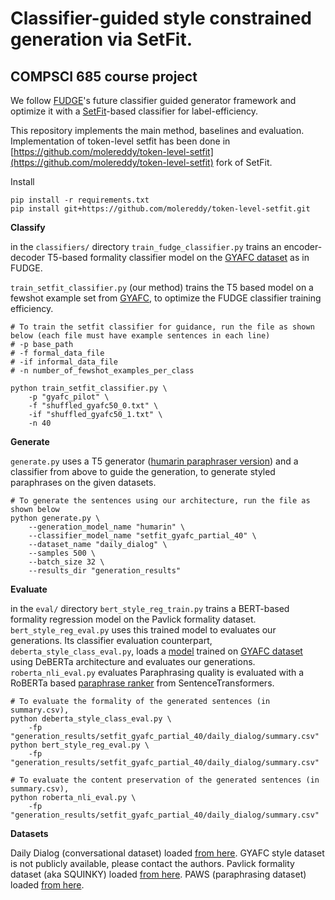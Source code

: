 # Classifier-guided style constrained generation via SetFit.

## COMPSCI 685 course project 


We follow [FUDGE](https://arxiv.org/pdf/2104.05218)'s future classifier guided generator framework and optimize it with a [SetFit](https://arxiv.org/pdf/2209.11055)-based classifier for label-efficiency.

This repository implements the main method, baselines and evaluation. Implementation of token-level setfit has been done in [https://github.com/molereddy/token-level-setfit](https://github.com/molereddy/token-level-setfit) fork of SetFit.

Install
```
pip install -r requirements.txt
pip install git+https://github.com/molereddy/token-level-setfit.git
```

**Classify** 

in the `classifiers/` directory
`train_fudge_classifier.py` trains an encoder-decoder T5-based formality classifier model on the [GYAFC dataset](https://arxiv.org/abs/1803.06535) as in FUDGE.

`train_setfit_classifier.py` (our method) trains the T5 based model on a fewshot example set from [GYAFC](https://arxiv.org/abs/1803.06535), to optimize the FUDGE classifier training efficiency.
```
# To train the setfit classifier for guidance, run the file as shown below (each file must have example sentences in each line)
# -p base_path
# -f formal_data_file
# -if informal_data_file
# -n number_of_fewshot_examples_per_class

python train_setfit_classifier.py \
    -p "gyafc_pilot" \
    -f "shuffled_gyafc50_0.txt" \
    -if "shuffled_gyafc50_1.txt" \
    -n 40
```

**Generate**

`generate.py` uses a T5 generator ([humarin paraphraser version](https://huggingface.co/humarin/chatgpt_paraphraser_on_T5_base)) and a classifier from above to guide the generation, to generate styled paraphrases on the given datasets.
```
# To generate the sentences using our architecture, run the file as shown below
python generate.py \
    --generation_model_name "humarin" \
    --classifier_model_name "setfit_gyafc_partial_40" \
    --dataset_name "daily_dialog" \
    --samples 500 \
    --batch_size 32 \
    --results_dir "generation_results"
```

**Evaluate** 

in the `eval/` directory
`bert_style_reg_train.py` trains a BERT-based formality regression model on the Pavlick formality dataset. `bert_style_reg_eval.py` uses this trained model to evaluates our generations. Its classifier evaluation counterpart, `deberta_style_class_eval.py`, loads a [model](https://huggingface.co/s-nlp/deberta-large-formality-ranker) trained on [GYAFC dataset](https://arxiv.org/abs/1803.06535) using DeBERTa architecture and evaluates our generations.
`roberta_nli_eval.py` evaluates Paraphrasing quality is evaluated with a RoBERTa based [paraphrase ranker](https://huggingface.co/cross-encoder/nli-roberta-base) from SentenceTransformers.
```
# To evaluate the formality of the generated sentences (in summary.csv), 
python deberta_style_class_eval.py \
    -fp "generation_results/setfit_gyafc_partial_40/daily_dialog/summary.csv"
python bert_style_reg_eval.py \
    -fp "generation_results/setfit_gyafc_partial_40/daily_dialog/summary.csv"

# To evaluate the content preservation of the generated sentences (in summary.csv),
python roberta_nli_eval.py \
    -fp "generation_results/setfit_gyafc_partial_40/daily_dialog/summary.csv"
```

**Datasets**

Daily Dialog (conversational dataset) loaded [from here](https://huggingface.co/datasets/daily_dialog).
GYAFC style dataset is not publicly available, please contact the authors.
Pavlick formality dataset (aka SQUINKY) loaded [from here](https://huggingface.co/datasets/osyvokon/pavlick-formality-scores).
PAWS (paraphrasing dataset) loaded [from here](https://huggingface.co/datasets/paws-x).
